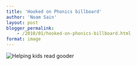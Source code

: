 ```yaml
---
title: 'Hooked on Phonics billboard'
author: 'Noam Sain'
layout: post
blogger_permalink:
    - /2010/01/hooked-on-phonics-billboard.html
format: image
---
```


![Helping kids read gooder](http://4.bp.blogspot.com/_8aN4krk1nsk/S2330Q5X0RI/AAAAAAAAAXM/EPQqmp-PQSY/s400/image-11.jpg)